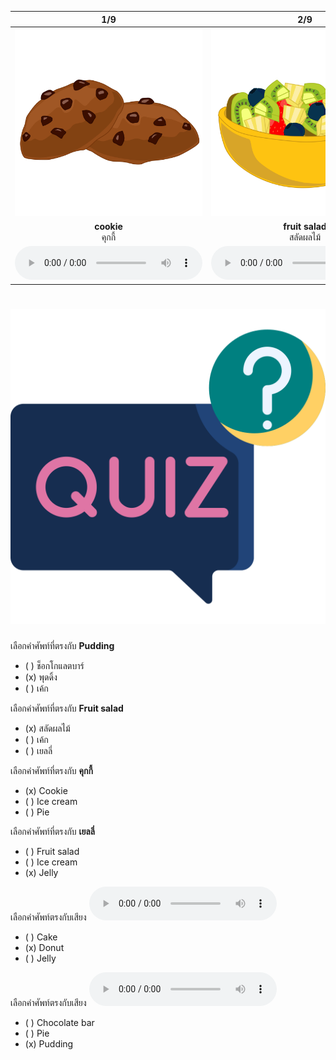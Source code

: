 <div class="carrousel">


|1/9|2/9|3/9|4/9|5/9|6/9|7/9|8/9|9/9|
| :----: | :----: | :----: | :----: | :----: | :----: | :----: | :----: | :----: |
|![](/media/img/desserts__cookie.svg)|![](/media/img/desserts__fruit&#x20;salad.svg)|![](/media/img/desserts__ice&#x20;cream.svg)|![](/media/img/desserts__pudding.svg)|![](/media/img/desserts__chocolate&#x20;bar.svg)|![](/media/img/desserts__cake.svg)|![](/media/img/desserts__donut.svg)|![](/media/img/desserts__pie.svg)|![](/media/img/desserts__jelly.svg)|
|**cookie**<br>คุกกี้|**fruit salad**<br>สลัดผลไม้|**ice cream**<br>ไอศครีม|**pudding**<br>พุดดิ้ง|**chocolate bar**<br>ช็อกโกแลตบาร์|**cake**<br>เค้ก|**donut**<br>โดนัท|**pie**<br>พาย|**jelly**<br>เยลลี่|
|![](/media/audio/cookie.mp3)|![](/media/audio/fruit&#x20;salad.mp3)|![](/media/audio/ice&#x20;cream.mp3)|![](/media/audio/pudding.mp3)|![](/media/audio/chocolate&#x20;bar.mp3)|![](/media/audio/cake.mp3)|![](/media/audio/donut.mp3)|![](/media/audio/pie.mp3)|![](/media/audio/jelly.mp3)|

</div>



# ![icon](/media/icons/quiz.svg) 


 เลือกคำศัพท์ที่ตรงกับ **Pudding**
 - ( ) ช็อกโกแลตบาร์
 - (x) พุดดิ้ง
 - ( ) เค้ก

 เลือกคำศัพท์ที่ตรงกับ **Fruit salad**
 - (x) สลัดผลไม้
 - ( ) เค้ก
 - ( ) เยลลี่

 เลือกคำศัพท์ที่ตรงกับ **คุกกี้**
 - (x) Cookie
 - ( ) Ice cream
 - ( ) Pie

 เลือกคำศัพท์ที่ตรงกับ **เยลลี่**
 - ( ) Fruit salad
 - ( ) Ice cream
 - (x) Jelly

เลือกคำศัพท์ตรงกับเสียง ![](/media/audio/donut.mp3) 
 - ( ) Cake
 - (x) Donut
 - ( ) Jelly


เลือกคำศัพท์ตรงกับเสียง ![](/media/audio/pudding.mp3) 
 - ( ) Chocolate bar
 - ( ) Pie
 - (x) Pudding

